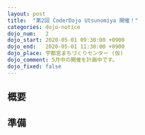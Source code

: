 ```yaml
---
layout: post
title:  "第2回 CoderDojo Utsunomiya 開催！"
categories: dojo-notice
dojo_num:   2
dojo_start: 2020-05-01 09:30:00 +0900
dojo_end:   2020-05-01 11:30:00 +0900
dojo_place: 宇都宮まちづくりセンター (仮)
dojo_comment: 5月中の開催を計画中です。
dojo_fixed: false
---
```


## 概要

## 準備

